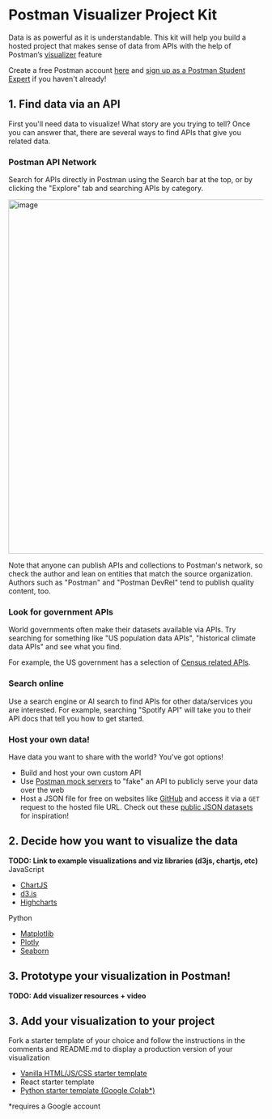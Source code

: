 # Postman Visualizer Project Kit

Data is as powerful as it is understandable. This kit will help you build a hosted project that makes sense of data from APIs with the help of Postman’s [visualizer](https://learning.postman.com/docs/sending-requests/visualizer/) feature

Create a free Postman account [here](https://www.postman.com/) and [sign up as a Postman Student Expert]() if you haven't already!

## 1. Find data via an API

First you'll need data to visualize! What story are you trying to tell? Once you can answer that, there are several ways to find APIs that give you related data.

### Postman API Network
Search for APIs directly in Postman using the Search bar at the top, or by clicking the "Explore" tab and searching APIs by category.

<img width="700" alt="image" src="https://user-images.githubusercontent.com/9841162/227543200-11921d15-bb92-44c5-9d4d-b8be3fad5da4.png">

Note that anyone can publish APIs and collections to Postman's network, so check the author and lean on entities that match the source organization. Authors such as "Postman" and "Postman DevRel" tend to publish quality content, too. 

### Look for government APIs
World governments often make their datasets available via APIs. Try searching for something like "US population data APIs", "historical climate data APIs" and see what you find. 

For example, the US government has a selection of [Census related APIs](https://www.census.gov/data/developers/data-sets.html).  
### Search online

Use a search engine or AI search to find APIs for other data/services you are interested. For example, searching "Spotify API" will take you to their API docs that tell you how to get started. 
### Host your own data!

Have data you want to share with the world? You've got options!

- Build and host your own custom API
- Use [Postman mock servers](https://learning.postman.com/docs/designing-and-developing-your-api/mocking-data/setting-up-mock/) to "fake" an API to publicly serve your data over the web
- Host a JSON file for free on websites like [GitHub](https://github.com/) and access it via a `GET` request to the hosted file URL. Check out these [public JSON datasets](https://github.com/jdorfman/awesome-json-datasets) for inspiration!

## 2. Decide how you want to visualize the data

**TODO: Link to example visualizations and viz libraries (d3js, chartjs, etc)**
JavaScript
- [ChartJS](https://www.chartjs.org/docs/latest/)
- [d3.js](https://observablehq.com/@d3/gallery)
- [Highcharts](https://www.highcharts.com/)

Python
- [Matplotlib](https://matplotlib.org/api/index.html)
- [Plotly](https://plot.ly/python/)
- [Seaborn](https://seaborn.pydata.org/)

## 3. Prototype your visualization in Postman!

**TODO: Add visualizer resources + video**

## 3. Add your visualization to your project

Fork a starter template of your choice and follow the instructions in the comments and README.md to display a production version of your visualization

- [Vanilla HTML/JS/CSS starter template](https://replit.com/@postman/NYC-Subway-Ridership-API-data-visualization-example)
- React starter template
- [Python starter template (Google Colab*)](https://colab.research.google.com/drive/1cdJUlFub--p_1RQ4913RxJDtR957EXdo?usp=sharing)

*requires a Google account


